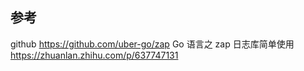 ## 参考
github
    https://github.com/uber-go/zap
Go 语言之 zap 日志库简单使用
    https://zhuanlan.zhihu.com/p/637747131
